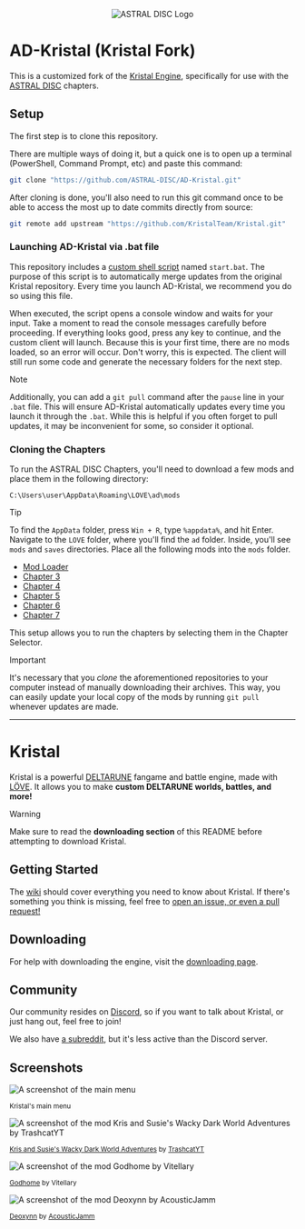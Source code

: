 <p align="center" width="100%">
<img src="https://astraldisc.com/assets/img/disc/logo_big.png" alt="ASTRAL DISC Logo"/>
</p>

# AD-Kristal (Kristal Fork)

This is a customized fork of the [Kristal Engine](https://github.com/KristalTeam/Kristal), specifically for use with the [ASTRAL DISC](https://github.com/ASTRAL-DISC) chapters.

## Setup 

The first step is to clone this repository. 

There are multiple ways of doing it, but a quick one is to open up a terminal (PowerShell, Command Prompt, etc) and paste this command: 
```bash
git clone "https://github.com/ASTRAL-DISC/AD-Kristal.git"
```

After cloning is done, you'll also need to run this git command once to be able to access the most up to date commits directly from source:

```bash
git remote add upstream "https://github.com/KristalTeam/Kristal.git"
```

### Launching AD-Kristal via .bat file

This repository includes a [custom shell script](./start.bat) named ``start.bat``. The purpose of this script is to automatically merge updates from the original Kristal repository. Every time you launch AD-Kristal, we recommend you do so using this file.

When executed, the script opens a console window and waits for your input. Take a moment to read the console messages carefully before proceeding. If everything looks good, press any key to continue, and the custom client will launch. Because this is your first time, there are no mods loaded, so an error will occur. Don't worry, this is expected. The client will still run some code and generate the necessary folders for the next step.

> [!NOTE]
> Additionally, you can add a `git pull` command after the `pause` line in your `.bat` file. This will ensure AD-Kristal automatically updates every time you launch it through the `.bat`. While this is helpful if you often forget to pull updates, it may be inconvenient for some, so consider it optional.

### Cloning the Chapters

To run the ASTRAL DISC Chapters, you'll need to download a few mods and place them in the following directory:
```
C:\Users\user\AppData\Roaming\LOVE\ad\mods
```

> [!TIP]
> To find the `AppData` folder, press `Win + R`, type `%appdata%`, and hit Enter. Navigate to the `LOVE` folder, where you'll find the `ad` folder. Inside, you'll see `mods` and `saves` directories. Place all the following mods into the `mods` folder. 

- [Mod Loader](https://github.com/ASTRAL-DISC/astraldisc)
- [Chapter 3](https://github.com/ASTRAL-DISC/chapter3)
- [Chapter 4](https://github.com/ASTRAL-DISC/chapter4)
- [Chapter 5](https://github.com/ASTRAL-DISC/chapter5)
- [Chapter 6](https://github.com/ASTRAL-DISC/chapter6)
- [Chapter 7](https://github.com/ASTRAL-DISC/chapter7)

This setup allows you to run the chapters by selecting them in the Chapter Selector.

> [!IMPORTANT]
> It's necessary that you *clone* the aforementioned repositories to your computer instead of manually downloading their archives. This way, you can easily update your local copy of the mods by running `git pull` whenever updates are made.

---
<!-- ## More information about Kristal -->
<!-- https://github.com/KristalTeam/Kristal/blob/main/README.md -->

# Kristal

Kristal is a powerful [DELTARUNE](https://deltarune.com/) fangame and battle engine, made with [LÖVE](https://love2d.org/). It allows you to make **custom DELTARUNE worlds, battles, and more!**

> [!WARNING]
> Make sure to read the **downloading section** of this README before attempting to download Kristal.

## Getting Started

The [wiki](https://kristal.cc/wiki/) should cover everything you need to know about Kristal. If there's something you think is missing, feel free to [open an issue, or even a pull request!](https://github.com/KristalTeam/Shadow)

## Downloading

For help with downloading the engine, visit the [downloading page](https://kristal.cc/wiki/downloading).

## Community

Our community resides on [Discord](https://discord.gg/8ZGuKXJE2C), so if you want to talk about Kristal, or just hang out, feel free to join!

We also have [a subreddit](https://reddit.com/r/Kristal/), but it's less active than the Discord server.

## Screenshots

![A screenshot of the main menu](https://kristal.cc/screenshots/main_menu.png)

<sup>Kristal's main menu</sup>

![A screenshot of the mod Kris and Susie's Wacky Dark World Adventures by TrashcatYT](https://kristal.cc/screenshots/kris_and_susies_wacky_dark_world_adventures.png)

<sup>[Kris and Susie's Wacky Dark World Adventures](https://gamejolt.com/games/deltarune-kris-and-susies-wacky-dark-world/852417) by [TrashcatYT](https://gamejolt.com/@TrashcatYT)</sup>

![A screenshot of the mod Godhome by Vitellary](https://kristal.cc/screenshots/godhome.png)

<sup>[Godhome](https://gamebanana.com/mods/376524) by Vitellary</sup>

![A screenshot of the mod Deoxynn by AcousticJamm](https://kristal.cc/screenshots/deoxynn.png)

<sup>[Deoxynn](https://kristal.cc/screenshots/deoxynn.png) by [AcousticJamm](https://www.guilded.gg/i/240D4G02)</sup>
